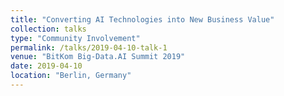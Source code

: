 ```yaml
---
title: "Converting AI Technologies into New Business Value"
collection: talks
type: "Community Involvement"
permalink: /talks/2019-04-10-talk-1
venue: "BitKom Big-Data.AI Summit 2019"
date: 2019-04-10
location: "Berlin, Germany"
---
```

